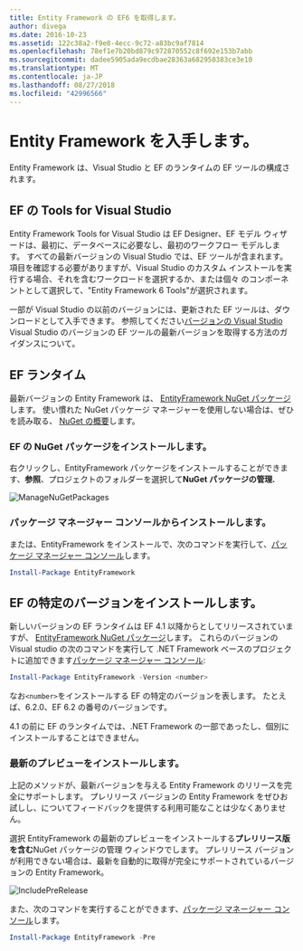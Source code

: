 ```yaml
---
title: Entity Framework の EF6 を取得します。
author: divega
ms.date: 2016-10-23
ms.assetid: 122c38a2-f9e8-4ecc-9c72-a83bc9af7814
ms.openlocfilehash: 78ef1e7b20bd879c972870552c8f692e153b7abb
ms.sourcegitcommit: dadee5905ada9ecdbae28363a682950383ce3e10
ms.translationtype: MT
ms.contentlocale: ja-JP
ms.lasthandoff: 08/27/2018
ms.locfileid: "42996566"
---
```

# <a name="get-entity-framework"></a>Entity Framework を入手します。
Entity Framework は、Visual Studio と EF のランタイムの EF ツールの構成されます。

## <a name="ef-tools-for-visual-studio"></a>EF の Tools for Visual Studio

Entity Framework Tools for Visual Studio は EF Designer、EF モデル ウィザードは、最初に、データベースに必要なし、最初のワークフロー モデルします。 すべての最新バージョンの Visual Studio では、EF ツールが含まれます。 項目を確認する必要がありますが、Visual Studio のカスタム インストールを実行する場合、それを含むワークロードを選択するか、または個々 のコンポーネントとして選択して、"Entity Framework 6 Tools"が選択されます。

一部が Visual Studio の以前のバージョンには、更新された EF ツールは、ダウンロードとして入手できます。 参照してください[バージョンの Visual Studio](~/ef6/what-is-new/visual-studio.md) Visual Studio のバージョンの EF ツールの最新バージョンを取得する方法のガイダンスについて。

## <a name="ef-runtime"></a>EF ランタイム

最新バージョンの Entity Framework は、 [EntityFramework NuGet パッケージ](http://nuget.org/packages/EntityFramework/)します。 使い慣れた NuGet パッケージ マネージャーを使用しない場合は、ぜひを読み取る、 [NuGet の概要](https://docs.microsoft.com/nuget/consume-packages/overview-and-workflow)します。

### <a name="installing-the-ef-nuget-package"></a>EF の NuGet パッケージをインストールします。

右クリックし、EntityFramework パッケージをインストールすることができます、**参照**、プロジェクトのフォルダーを選択して**NuGet パッケージの管理.**

![ManageNuGetPackages](~/ef6/media/managenugetpackages.png)

### <a name="installing-from-package-manager-console"></a>パッケージ マネージャー コンソールからインストールします。

または、EntityFramework をインストールで、次のコマンドを実行して、[パッケージ マネージャー コンソール](http://docs.nuget.org/docs/start-here/using-the-package-manager-console)します。

``` powershell
Install-Package EntityFramework
```

## <a name="installing-a-specific-version-of-ef"></a>EF の特定のバージョンをインストールします。

新しいバージョンの EF ランタイムは EF 4.1 以降からとしてリリースされていますが、 [EntityFramework NuGet パッケージ](https://www.nuget.org/packages/EntityFramework/)します。 これらのバージョンの Visual studio の次のコマンドを実行して .NET Framework ベースのプロジェクトに追加できます[パッケージ マネージャー コンソール](http://docs.nuget.org/docs/start-here/using-the-package-manager-console):

``` powershell
Install-Package EntityFramework -Version <number>
```

なお`<number>`をインストールする EF の特定のバージョンを表します。 たとえば、6.2.0、EF 6.2 の番号のバージョンです。   

4.1 の前に EF のランタイムでは、.NET Framework の一部であったし、個別にインストールすることはできません。

### <a name="installing-the-latest-preview"></a>最新のプレビューをインストールします。

上記のメソッドが、最新バージョンを与える Entity Framework のリリースを完全にサポートします。 プレリリース バージョンの Entity Framework をぜひお試しし、についてフィードバックを提供する利用可能なことは少なくありません。

選択 EntityFramework の最新のプレビューをインストールする**プレリリース版を含む**NuGet パッケージの管理 ウィンドウでします。 プレリリース バージョンが利用できない場合は、最新を自動的に取得が完全にサポートされているバージョンの Entity Framework。

![IncludePreRelease](~/ef6/media/includeprerelease.png)

また、次のコマンドを実行することができます、[パッケージ マネージャー コンソール](http://docs.nuget.org/docs/start-here/using-the-package-manager-console)します。

``` powershell
Install-Package EntityFramework -Pre
```
